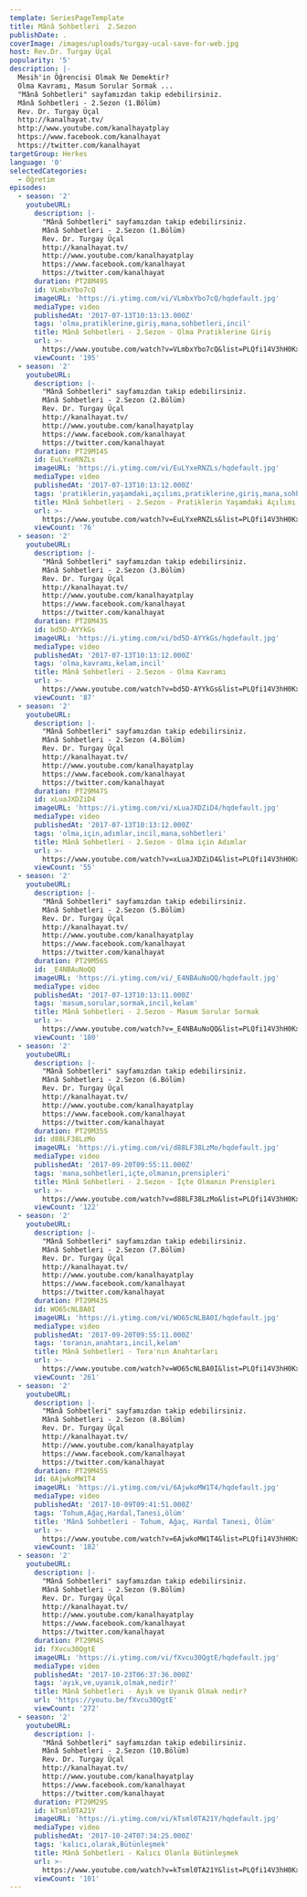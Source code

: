 ```yaml
---
template: SeriesPageTemplate
title: Mânâ Sohbetleri  2.Sezon
publishDate: .
coverImage: /images/uploads/turgay-ucal-save-for-web.jpg
host: Rev.Dr. Turgay Üçal
popularity: '5'
description: |-
  Mesih'in Öğrencisi Olmak Ne Demektir?
  Olma Kavramı, Masum Sorular Sormak ...
  "Mânâ Sohbetleri" sayfamızdan takip edebilirsiniz.
  Mânâ Sohbetleri - 2.Sezon (1.Bölüm)
  Rev. Dr. Turgay Üçal
  http://kanalhayat.tv/
  http://www.youtube.com/kanalhayatplay
  https://www.facebook.com/kanalhayat
  https://twitter.com/kanalhayat
targetGroup: Herkes
language: '0'
selectedCategories:
  - Öğretim
episodes:
  - season: '2'
    youtubeURL:
      description: |-
        "Mânâ Sohbetleri" sayfamızdan takip edebilirsiniz.
        Mânâ Sohbetleri - 2.Sezon (1.Bölüm)
        Rev. Dr. Turgay Üçal
        http://kanalhayat.tv/
        http://www.youtube.com/kanalhayatplay
        https://www.facebook.com/kanalhayat
        https://twitter.com/kanalhayat
      duration: PT28M49S
      id: VLmbxYbo7cQ
      imageURL: 'https://i.ytimg.com/vi/VLmbxYbo7cQ/hqdefault.jpg'
      mediaType: video
      publishedAt: '2017-07-13T10:13:13.000Z'
      tags: 'olma,pratiklerine,giriş,mana,sohbetleri,incil'
      title: Mânâ Sohbetleri - 2.Sezon - Olma Pratiklerine Giriş
      url: >-
        https://www.youtube.com/watch?v=VLmbxYbo7cQ&list=PLQfi14V3hH0Kxtt_9cPvm_US9RumoHWCl&index=2&t=0s
      viewCount: '195'
  - season: '2'
    youtubeURL:
      description: |-
        "Mânâ Sohbetleri" sayfamızdan takip edebilirsiniz.
        Mânâ Sohbetleri - 2.Sezon (2.Bölüm)
        Rev. Dr. Turgay Üçal
        http://kanalhayat.tv/
        http://www.youtube.com/kanalhayatplay
        https://www.facebook.com/kanalhayat
        https://twitter.com/kanalhayat
      duration: PT29M14S
      id: EuLYxeRNZLs
      imageURL: 'https://i.ytimg.com/vi/EuLYxeRNZLs/hqdefault.jpg'
      mediaType: video
      publishedAt: '2017-07-13T10:13:12.000Z'
      tags: 'pratiklerin,yaşamdaki,açılımı,pratiklerine,giriş,mana,sohbetleri,incil'
      title: Mânâ Sohbetleri - 2.Sezon - Pratiklerin Yaşamdaki Açılımı
      url: >-
        https://www.youtube.com/watch?v=EuLYxeRNZLs&list=PLQfi14V3hH0Kxtt_9cPvm_US9RumoHWCl&index=3&t=0s
      viewCount: '76'
  - season: '2'
    youtubeURL:
      description: |-
        "Mânâ Sohbetleri" sayfamızdan takip edebilirsiniz.
        Mânâ Sohbetleri - 2.Sezon (3.Bölüm)
        Rev. Dr. Turgay Üçal
        http://kanalhayat.tv/
        http://www.youtube.com/kanalhayatplay
        https://www.facebook.com/kanalhayat
        https://twitter.com/kanalhayat
      duration: PT28M43S
      id: bd5D-AYYkGs
      imageURL: 'https://i.ytimg.com/vi/bd5D-AYYkGs/hqdefault.jpg'
      mediaType: video
      publishedAt: '2017-07-13T10:13:12.000Z'
      tags: 'olma,kavramı,kelam,incil'
      title: Mânâ Sohbetleri - 2.Sezon - Olma Kavramı
      url: >-
        https://www.youtube.com/watch?v=bd5D-AYYkGs&list=PLQfi14V3hH0Kxtt_9cPvm_US9RumoHWCl&index=4&t=0s
      viewCount: '87'
  - season: '2'
    youtubeURL:
      description: |-
        "Mânâ Sohbetleri" sayfamızdan takip edebilirsiniz.
        Mânâ Sohbetleri - 2.Sezon (4.Bölüm)
        Rev. Dr. Turgay Üçal
        http://kanalhayat.tv/
        http://www.youtube.com/kanalhayatplay
        https://www.facebook.com/kanalhayat
        https://twitter.com/kanalhayat
      duration: PT29M47S
      id: xLuaJXDZiD4
      imageURL: 'https://i.ytimg.com/vi/xLuaJXDZiD4/hqdefault.jpg'
      mediaType: video
      publishedAt: '2017-07-13T10:13:12.000Z'
      tags: 'olma,için,adımlar,incil,mana,sohbetleri'
      title: Mânâ Sohbetleri - 2.Sezon - Olma için Adımlar
      url: >-
        https://www.youtube.com/watch?v=xLuaJXDZiD4&list=PLQfi14V3hH0Kxtt_9cPvm_US9RumoHWCl&index=5&t=0s
      viewCount: '55'
  - season: '2'
    youtubeURL:
      description: |-
        "Mânâ Sohbetleri" sayfamızdan takip edebilirsiniz.
        Mânâ Sohbetleri - 2.Sezon (5.Bölüm)
        Rev. Dr. Turgay Üçal
        http://kanalhayat.tv/
        http://www.youtube.com/kanalhayatplay
        https://www.facebook.com/kanalhayat
        https://twitter.com/kanalhayat
      duration: PT29M56S
      id: _E4NBAuNoQQ
      imageURL: 'https://i.ytimg.com/vi/_E4NBAuNoQQ/hqdefault.jpg'
      mediaType: video
      publishedAt: '2017-07-13T10:13:11.000Z'
      tags: 'masum,sorular,sormak,incil,kelam'
      title: Mânâ Sohbetleri - 2.Sezon - Masum Sorular Sormak
      url: >-
        https://www.youtube.com/watch?v=_E4NBAuNoQQ&list=PLQfi14V3hH0Kxtt_9cPvm_US9RumoHWCl&index=6&t=0s
      viewCount: '180'
  - season: '2'
    youtubeURL:
      description: |-
        "Mânâ Sohbetleri" sayfamızdan takip edebilirsiniz.
        Mânâ Sohbetleri - 2.Sezon (6.Bölüm)
        Rev. Dr. Turgay Üçal
        http://kanalhayat.tv/
        http://www.youtube.com/kanalhayatplay
        https://www.facebook.com/kanalhayat
        https://twitter.com/kanalhayat
      duration: PT29M35S
      id: d88LF38LzMo
      imageURL: 'https://i.ytimg.com/vi/d88LF38LzMo/hqdefault.jpg'
      mediaType: video
      publishedAt: '2017-09-20T09:55:11.000Z'
      tags: 'mana,sohbetleri,içte,olmanın,prensipleri'
      title: Mânâ Sohbetleri - 2.Sezon - İçte Olmanın Prensipleri
      url: >-
        https://www.youtube.com/watch?v=d88LF38LzMo&list=PLQfi14V3hH0Kxtt_9cPvm_US9RumoHWCl&index=7&t=0s
      viewCount: '122'
  - season: '2'
    youtubeURL:
      description: |-
        "Mânâ Sohbetleri" sayfamızdan takip edebilirsiniz.
        Mânâ Sohbetleri - 2.Sezon (7.Bölüm)
        Rev. Dr. Turgay Üçal
        http://kanalhayat.tv/
        http://www.youtube.com/kanalhayatplay
        https://www.facebook.com/kanalhayat
        https://twitter.com/kanalhayat
      duration: PT29M43S
      id: WO65cNLBA0I
      imageURL: 'https://i.ytimg.com/vi/WO65cNLBA0I/hqdefault.jpg'
      mediaType: video
      publishedAt: '2017-09-20T09:55:11.000Z'
      tags: 'toranın,anahtarı,incil,kelam'
      title: Mânâ Sohbetleri - Tora'nın Anahtarları
      url: >-
        https://www.youtube.com/watch?v=WO65cNLBA0I&list=PLQfi14V3hH0Kxtt_9cPvm_US9RumoHWCl&index=8&t=0s
      viewCount: '261'
  - season: '2'
    youtubeURL:
      description: |-
        "Mânâ Sohbetleri" sayfamızdan takip edebilirsiniz.
        Mânâ Sohbetleri - 2.Sezon (8.Bölüm)
        Rev. Dr. Turgay Üçal
        http://kanalhayat.tv/
        http://www.youtube.com/kanalhayatplay
        https://www.facebook.com/kanalhayat
        https://twitter.com/kanalhayat
      duration: PT29M45S
      id: 6AjwkoMW1T4
      imageURL: 'https://i.ytimg.com/vi/6AjwkoMW1T4/hqdefault.jpg'
      mediaType: video
      publishedAt: '2017-10-09T09:41:51.000Z'
      tags: 'Tohum,Ağaç,Hardal,Tanesi,ölüm'
      title: 'Mânâ Sohbetleri - Tohum, Ağaç, Hardal Tanesi, Ölüm'
      url: >-
        https://www.youtube.com/watch?v=6AjwkoMW1T4&list=PLQfi14V3hH0Kxtt_9cPvm_US9RumoHWCl&index=9&t=0s
      viewCount: '182'
  - season: '2'
    youtubeURL:
      description: |-
        "Mânâ Sohbetleri" sayfamızdan takip edebilirsiniz.
        Mânâ Sohbetleri - 2.Sezon (9.Bölüm)
        Rev. Dr. Turgay Üçal
        http://kanalhayat.tv/
        http://www.youtube.com/kanalhayatplay
        https://www.facebook.com/kanalhayat
        https://twitter.com/kanalhayat
      duration: PT29M4S
      id: fXvcu30QgtE
      imageURL: 'https://i.ytimg.com/vi/fXvcu30QgtE/hqdefault.jpg'
      mediaType: video
      publishedAt: '2017-10-23T06:37:36.000Z'
      tags: 'ayık,ve,uyanık,olmak,nedir?'
      title: Mânâ Sohbetleri - Ayık ve Uyanık Olmak nedir?
      url: 'https://youtu.be/fXvcu30QgtE'
      viewCount: '272'
  - season: '2'
    youtubeURL:
      description: |-
        "Mânâ Sohbetleri" sayfamızdan takip edebilirsiniz.
        Mânâ Sohbetleri - 2.Sezon (10.Bölüm)
        Rev. Dr. Turgay Üçal
        http://kanalhayat.tv/
        http://www.youtube.com/kanalhayatplay
        https://www.facebook.com/kanalhayat
        https://twitter.com/kanalhayat
      duration: PT29M29S
      id: kTsml0TA21Y
      imageURL: 'https://i.ytimg.com/vi/kTsml0TA21Y/hqdefault.jpg'
      mediaType: video
      publishedAt: '2017-10-24T07:34:25.000Z'
      tags: 'kalıcı,olarak,Bütünleşmek'
      title: Mânâ Sohbetleri - Kalıcı Olanla Bütünleşmek
      url: >-
        https://www.youtube.com/watch?v=kTsml0TA21Y&list=PLQfi14V3hH0Kxtt_9cPvm_US9RumoHWCl&index=11&t=0s
      viewCount: '101'
---
```


